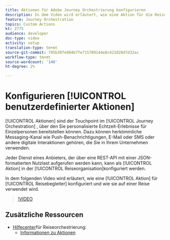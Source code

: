 ```yaml
---
title: Aktionen für Adobe Journey Orchestrierung konfigurieren
description: In dem Video wird erläutert, wie eine Aktion für die Reisebegleitung konfiguriert und wie sie auf einer Reise genutzt werden kann.
feature: Journey Orchestration
topics: Custom Actions
kt: 2775
audience: developer
doc-type: video
activity: setup
translation-type: tm+mt
source-git-commit: 795b30fe984b7fe715789144e8c421028d7d32ac
workflow-type: tm+mt
source-wordcount: '140'
ht-degree: 2%

---
```



# Konfigurieren [!UICONTROL benutzerdefinierter Aktionen]

[!UICONTROL Aktionen] sind der Touchpoint im [!UICONTROL Journey Orchestration] , über den Sie personalisierte Echtzeit-Erlebnisse für Einzelpersonen bereitstellen können. Dazu können herkömmliche Messaging-Kanal wie Push-Benachrichtigungen, E-Mail oder SMS oder andere digitale Interaktionen gehören, die Sie in Ihrem Unternehmen verwenden.

Jeder Dienst eines Anbieters, der über eine REST-API mit einer JSON-formatierten Nutzlast aufgerufen werden kann, kann als [!UICONTROL Aktion] in der [!UICONTROL Reiseorganisation]konfiguriert werden.

In dem folgenden Video wird erläutert, wie eine [!UICONTROL Aktion] für [!UICONTROL Reisebegleiter] konfiguriert und wie sie auf einer Reise verwendet wird.

>[!VIDEO](https://video.tv.adobe.com/v/29638?quality=12)

## Zusätzliche Ressourcen

* [Hilfecenter](https://docs.adobe.com/content/help/en/journeys/using/journey-orchestration-home.html)für Reiseorchestrierung:
   * [Informationen zu Aktionen](https://docs.adobe.com/content/help/en/journeys/using/action-journeys/action.html)
